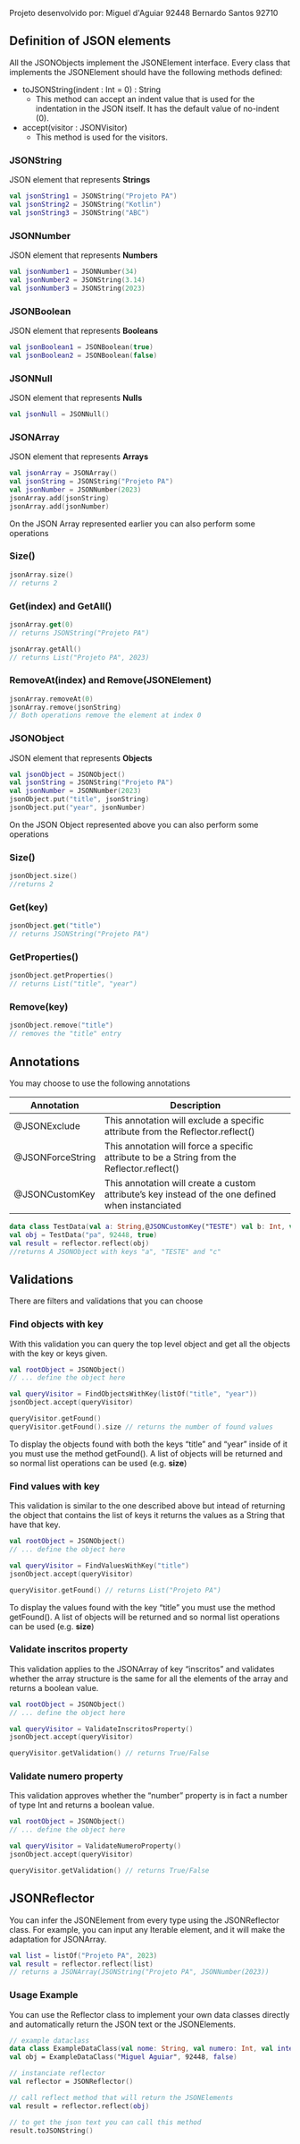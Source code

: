 Projeto desenvolvido por:
  Miguel d'Aguiar 92448
  Bernardo Santos 92710

## Definition of JSON elements

All the JSONObjects implement the JSONElement interface. Every class that implements the JSONElement should have the following methods defined:

- toJSONString(indent : Int = 0) : String
  - This method can accept an indent value that is used for the indentation in the JSON itself. It has the default value of no-indent (0).
- accept(visitor : JSONVisitor)
  - This method is used for the visitors.

### JSONString

JSON element that represents **Strings**

```kotlin
val jsonString1 = JSONString("Projeto PA")
val jsonString2 = JSONString("Kotlin")
val jsonString3 = JSONString("ABC")
```

### JSONNumber

JSON element that represents **Numbers**

```kotlin
val jsonNumber1 = JSONNumber(34)
val jsonNumber2 = JSONString(3.14)
val jsonNumber3 = JSONString(2023)
```

### JSONBoolean

JSON element that represents ****************Booleans****************

```kotlin
val jsonBoolean1 = JSONBoolean(true)
val jsonBoolean2 = JSONBoolean(false)
```

### JSONNull

JSON element that represents **********Nulls**********

```kotlin
val jsonNull = JSONNull()
```

### JSONArray

JSON element that represents **********Arrays**********

```kotlin
val jsonArray = JSONArray()
val jsonString = JSONString("Projeto PA")
val jsonNumber = JSONNumber(2023)
jsonArray.add(jsonString)
jsonArray.add(jsonNumber)
```

On the JSON Array represented earlier you can also perform some operations

### Size()

```kotlin
jsonArray.size()
// returns 2
```

### Get(index) and GetAll()

```kotlin
jsonArray.get(0)
// returns JSONString("Projeto PA")

jsonArray.getAll()
// returns List("Projeto PA", 2023)
```

### RemoveAt(index) and Remove(JSONElement)

```kotlin
jsonArray.removeAt(0) 
jsonArray.remove(jsonString)
// Both operations remove the element at index 0
```

### JSONObject

JSON element that represents **************Objects**************

```kotlin
val jsonObject = JSONObject()
val jsonString = JSONString("Projeto PA")
val jsonNumber = JSONNumber(2023)
jsonObject.put("title", jsonString)
jsonObject.put("year", jsonNumber)
```

On the JSON Object represented above you can also perform some operations

### Size()

```kotlin
jsonObject.size()
//returns 2
```

### Get(key)

```kotlin
jsonObject.get("title")
// returns JSONString("Projeto PA")
```

### GetProperties()

```kotlin
jsonObject.getProperties()
// returns List("title", "year")
```

### Remove(key)

```kotlin
jsonObject.remove("title")
// removes the "title" entry
```

## Annotations

You may choose to use the following annotations

| Annotation       | Description                                                                                       |
|------------------|---------------------------------------------------------------------------------------------------|
| @JSONExclude     | This annotation will exclude a specific attribute from the Reflector.reflect()                    |
| @JSONForceString | This annotation will force a specific attribute to be a String from the Reflector.reflect()       |
| @JSONCustomKey   | This annotation will create a custom attribute’s key instead of the one defined when instanciated |

```kotlin
data class TestData(val a: String,@JSONCustomKey("TESTE") val b: Int, val c: Boolean)
val obj = TestData("pa", 92448, true)
val result = reflector.reflect(obj)
//returns A JSONObject with keys "a", "TESTE" and "c"
```

## Validations

There are filters and validations that you can choose

### Find objects with key

With this validation you can query the top level object and get all the objects with the key or keys given.

```kotlin
val rootObject = JSONObject()
// ... define the object here

val queryVisitor = FindObjectsWithKey(listOf("title", "year"))
jsonObject.accept(queryVisitor)

queryVisitor.getFound()
queryVisitor.getFound().size // returns the number of found values
```

To display the objects found with both the keys “title” and “year” inside of it you must use the method getFound(). A list of objects will be returned and so normal list operations can be used (e.g. ****size****)

### Find values with key

This validation is similar to the one described above but intead of returning the object that contains the list of keys it returns the values as a String that have that key.

```kotlin
val rootObject = JSONObject()
// ... define the object here

val queryVisitor = FindValuesWithKey("title")
jsonObject.accept(queryVisitor)

queryVisitor.getFound() // returns List("Projeto PA")
```

To display the values found with the key “title” you must use the method getFound(). A list of objects will be returned and so normal list operations can be used (e.g. ****size****)

### Validate inscritos property

This validation applies to the JSONArray of key “inscritos” and validates whether the array structure is the same for all the elements of the array and returns a boolean value.

```kotlin
val rootObject = JSONObject()
// ... define the object here

val queryVisitor = ValidateInscritosProperty()
jsonObject.accept(queryVisitor)

queryVisitor.getValidation() // returns True/False
```

### Validate numero property

This validation approves whether the “number” property is in fact a number of type Int and returns a boolean value.

```kotlin
val rootObject = JSONObject()
// ... define the object here

val queryVisitor = ValidateNumeroProperty()
jsonObject.accept(queryVisitor)

queryVisitor.getValidation() // returns True/False
```

## JSONReflector

You can infer the JSONElement from every type using the JSONReflector class. For example, you can input any Iterable element, and it will make the adaptation for JSONArray.

```kotlin
val list = listOf("Projeto PA", 2023)
val result = reflector.reflect(list)
// returns a JSONArray(JSONString("Projeto PA", JSONNumber(2023))
```

### Usage Example

You can use the Reflector class to implement your own data classes directly and automatically return the JSON text or the JSONElements.

```kotlin
// example dataclass
data class ExampleDataClass(val nome: String, val numero: Int, val internacional: Boolean)
val obj = ExampleDataClass("Miguel Aguiar", 92448, false)

// instanciate reflector
val reflector = JSONReflector()

// call reflect method that will return the JSONElements
val result = reflector.reflect(obj)

// to get the json text you can call this method
result.toJSONString()
```